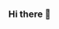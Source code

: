 ### Hi there 👋

<!--
**JaneHope607/JaneHope607** is a ✨ _special_ ✨ repository because its `README.md` (this file) appears on your GitHub profile.

My name is Jane O'Donnell. I am currently enrolled in the Codeclan Professional Software Development Course as part of Cohort E41. I am based in Edinburgh and looking for work in Software Development.

- 🔭 I’m currently studying Software Development at CodeClan in Edinburgh!
- 👯 I’m looking to collaborate on ...
- 🤔 I’m looking for help with ...
- 💬 Ask me about ...
- 📫 How to reach me: janehopeodonnell@hotmail.co.uk or via Linkedin
- ⚡ Fun fact: ...     

<p>
  <a href="https://www.linkedin.com/in/jane-odonnell/" rel="nofollow noreferrer">
    <img src="https://i.stack.imgur.com/gVE0j.png" alt="linkedin"> LinkedIn
  </a> &nbsp; 
</p>

